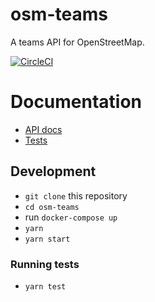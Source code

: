 # osm-teams

A teams API for OpenStreetMap.

[![CircleCI](https://circleci.com/gh/developmentseed/osm-teams.svg?style=svg)](https://circleci.com/gh/developmentseed/osm-teams)

# Documentation

- [API docs](docs/api.md)
- [Tests](tests/README.md)

## Development
- `git clone` this repository
- `cd osm-teams`
- run `docker-compose up`
- `yarn`
- `yarn start`

### Running tests
- `yarn test`

